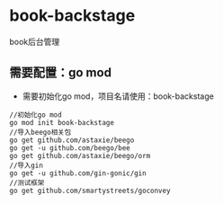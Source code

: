 # book-backstage
book后台管理

## 需要配置：go mod

- 需要初始化go mod，项目名请使用：book-backstage

```
//初始化go mod
go mod init book-backstage
//导入beego相关包
go get github.com/astaxie/beego
go get -u github.com/beego/bee
go get github.com/astaxie/beego/orm
//导入gin
go get -u github.com/gin-gonic/gin
//测试框架
go get github.com/smartystreets/goconvey
```

